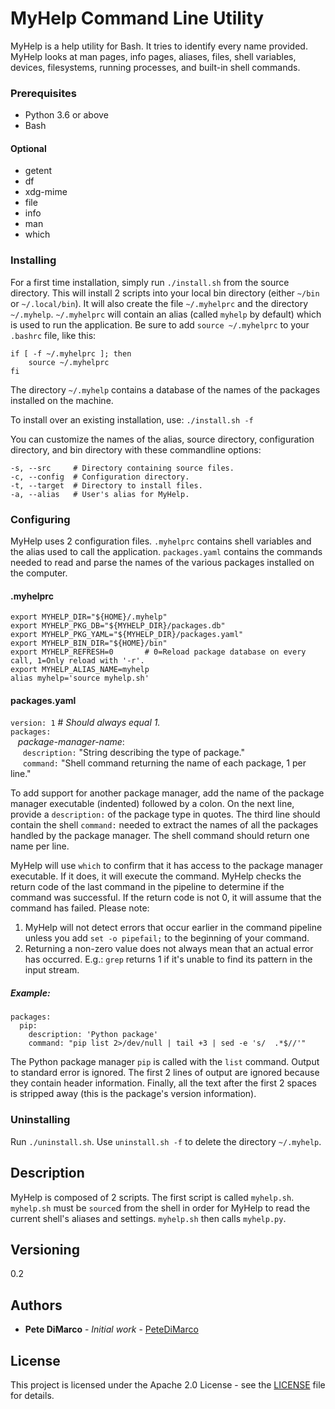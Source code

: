 # MyHelp Command Line Utility

MyHelp is a help utility for Bash. It tries to identify every name provided. 
MyHelp looks at man pages, info pages, aliases, files, shell variables,
devices, filesystems, running processes, and built-in shell commands.

### Prerequisites

* Python 3.6 or above
* Bash

#### Optional
* getent
* df
* xdg-mime
* file
* info
* man
* which

### Installing

For a first time installation, simply run `./install.sh` from the source directory.
This will install 2 scripts into your local bin directory (either `~/bin` or `~/.local/bin`).
It will also create the file `~/.myhelprc` and the directory `~/.myhelp`. `~/.myhelprc`
will contain an alias (called `myhelp` by default) which is used to run the application.
Be sure to add `source ~/.myhelprc` to your `.bashrc` file, like this:

    if [ -f ~/.myhelprc ]; then
        source ~/.myhelprc
    fi

The directory `~/.myhelp` contains a database of the names of the packages installed on the machine.

To install over an existing installation, use:
    `./install.sh -f`

You can customize the names of the alias, source directory, configuration directory,
and bin directory with these commandline options:

    -s, --src     # Directory containing source files.  
    -c, --config  # Configuration directory.  
    -t, --target  # Directory to install files.  
    -a, --alias   # User's alias for MyHelp.  

### Configuring

MyHelp uses 2 configuration files. `.myhelprc` contains shell variables and the alias
used to call the application. `packages.yaml` contains the commands needed to read and
parse the names of the various packages installed on the computer.

#### .myhelprc

    export MYHELP_DIR="${HOME}/.myhelp"
    export MYHELP_PKG_DB="${MYHELP_DIR}/packages.db"
    export MYHELP_PKG_YAML="${MYHELP_DIR}/packages.yaml"
    export MYHELP_BIN_DIR="${HOME}/bin"
    export MYHELP_REFRESH=0       # 0=Reload package database on every call, 1=Only reload with '-r'.
    export MYHELP_ALIAS_NAME=myhelp
    alias myhelp='source myhelp.sh'

#### packages.yaml

`version: 1`	# *Should always equal 1.* <br/>
`packages:` <br/>
&nbsp;&nbsp; *package-manager-name*: <br/>
&nbsp;&nbsp;&nbsp;&nbsp; `description:` "String describing the type of package." <br/>
&nbsp;&nbsp;&nbsp;&nbsp; `command:` "Shell command returning the name of each package, 1 per line."

To add support for another package manager, add the name of the package manager executable (indented)
followed by a colon. On the next line, provide a `description:` of the package type in quotes. The third line
should contain the shell `command:` needed to extract the names of all the packages handled by the package manager.
The shell command should return one name per line.

MyHelp will use `which` to confirm that it has access to the package manager executable. If it does, it will execute
the command. MyHelp checks the return code of the last command in the pipeline to determine if the command was
successful. If the return code is not 0, it will assume that the command has failed. Please note:
1.  MyHelp will not detect errors that occur earlier in the command pipeline unless you add `set -o pipefail;` to
the beginning of your command.
2.  Returning a non-zero value does not always mean that an actual error has occurred. E.g.: `grep` returns 1 if
it's unable to find its pattern in the input stream.

##### Example:

    packages:
      pip:
        description: 'Python package'
        command: "pip list 2>/dev/null | tail +3 | sed -e 's/  .*$//'"

The Python package manager `pip` is called with the `list` command. Output to standard error is ignored. The first
2 lines of output are ignored because they contain header information. Finally, all the text after the first 2 spaces
is stripped away (this is the package's version information).

### Uninstalling

Run `./uninstall.sh`. Use `uninstall.sh -f` to delete the directory `~/.myhelp`.

## Description

MyHelp is composed of 2 scripts. The first script is called `myhelp.sh`. `myhelp.sh` must be `source`d from the shell in order for MyHelp to read the current shell's aliases and settings. `myhelp.sh` then calls `myhelp.py`.

## Versioning

0.2

## Authors

* **Pete DiMarco** - *Initial work* - [PeteDiMarco](https://github.com/PeteDiMarco)

## License

This project is licensed under the Apache 2.0 License - see the [LICENSE](LICENSE) file
for details.

